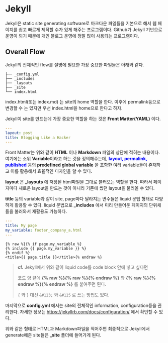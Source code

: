 # Jekyll

Jekyll은 static site generating software로 마크다운 파일들을 기본으로 해서 웹 페이지를 쉽고 빠르게 제작할 수가 있게 해주는 프로그램이다. Github가 Jekyll 기반으로 운영이 되기 때문에 개인 블로그 운영에 정말 많이 사용되는 프로그램이다. 



## Overall Flow

Jekyll의 전체적인 flow를 설명에 필요한 가장 중요한 파일들은 아래와 같다. 

```
├── _config.yml
├── _includes
├── _layouts
├── _site
└── index.html
```

index.html(또는 index.md) 는 site의 home 역할을 한다. 이후에 permalink등으로 변경할 수 는 있지만 우선 index.html을 home으로 한다고 하자. 

Jekyll이 site를 만드는데 가장 중요한 역할을 하는 것은 **Front Matter(YAML)** 이다. 

```yaml
---
layout: post
title: Blogging Like a Hacker
---
```

Front Matter는 위와 같이 **HTML** 이나 **Markdown** 파일의 상단에 적히는 내용이다. 여기에는 소위 **Variable**이라고 하는 것을 정의해주는데, <span style="color:blue">**layout, permalink, published**</span> 등의 **predefined global variable** 을 포함한 여러 variable들이 존재하고 이를 활용해서 효율적인 디자인을 할 수 있다.

**layout** 은 **_layouts** 에 저장된 html파일을 그대로 불러오는 역할을 한다. 따라서 페이지마다 새로운 layout을 만드는 것이 아니라 기존에 썼던 layout을 불러올 수 있다. 

**title** 등의 variable과 같이 site, page마다 달라지는 변수들은 liquid 문법 형태로 다양하게 활용할 수 있다. liquid 문법으로 **_includes** 에서 미리 만들어둔 페이지의 단위체들을 불러와서 재활용도 가능하다. 

```yaml
---
title: My page
my_variable: footer_company_a.html
---
```

````
{% raw %}{% if page.my_variable %}
{% include {{ page.my_variable }} %}
{% endif %}
<title>{{ page.title }}</title>{% endraw %}
````

>**cf.** Jekyll에서 위와 같이 liquid code를 code block 안에 넣고 싶다면
>
>코드 양 끝에 **{% raw %}{% raw %}{% endraw %}** 와 **{% raw %}&#123;% endraw %&#125;{% endraw %}** 를 붙여주면 된다. 
>
> `{` 와 `}` 대신 `&#123;` 와 `&#125` 로 쓰는 방법도 있다. 

마지막으로 **config.yml** 에서는 site의 전체적인 information, configuration등을 관리한다. 자세한 정보는 https://jekyllrb.com/docs/configuration/ 에서 확인할 수 있다. 

위와 같은 형태로 HTML과 Markdown파일을 적어주면 최종적으로 Jekyll에서 generate해준 site들은 **_site** 폴더에 들어가게 된다. 

